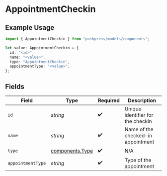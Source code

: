 # AppointmentCheckin

## Example Usage

```typescript
import { AppointmentCheckin } from "pushpress/models/components";

let value: AppointmentCheckin = {
  id: "<id>",
  name: "<value>",
  type: "AppointmentCheckin",
  appointmentType: "<value>",
};
```

## Fields

| Field                                              | Type                                               | Required                                           | Description                                        |
| -------------------------------------------------- | -------------------------------------------------- | -------------------------------------------------- | -------------------------------------------------- |
| `id`                                               | *string*                                           | :heavy_check_mark:                                 | Unique identifier for the checkin                  |
| `name`                                             | *string*                                           | :heavy_check_mark:                                 | Name of the checked-in appointment                 |
| `type`                                             | [components.Type](../../models/components/type.md) | :heavy_check_mark:                                 | N/A                                                |
| `appointmentType`                                  | *string*                                           | :heavy_check_mark:                                 | Type of the appointment                            |